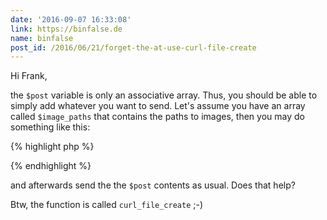 ```yaml
---
date: '2016-09-07 16:33:08'
link: https://binfalse.de
name: binfalse
post_id: /2016/06/21/forget-the-at-use-curl-file-create
---
```


Hi Frank,


the `$post` variable is only an associative array. Thus, you should be
able to simply add whatever you want to send. Let's assume you have an
array called `$image_paths` that contains the paths to images, then you
may do something like this:


{% highlight php %}
<?php
    for ($i = 0; $i < count($image_paths); ++$i) {
        $post["upload-$i"] = curl_file_create ($image_paths[$i]);
    }
?>
{% endhighlight %}

and afterwards send the the `$post` contents as usual.
Does that help?



Btw, the function is called `curl_file_create` ;-)

